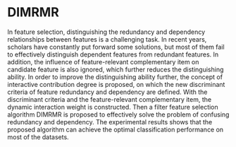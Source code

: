# DIMRMR
In feature selection, distinguishing the redundancy and dependency relationships between features is a challenging task. In recent years, scholars have constantly put forward some solutions, but most of them fail to effectively distinguish dependent features from redundant features. In addition, the influence of feature-relevant complementary item on candidate feature is also ignored, which further reduces the distinguishing ability. In order to improve the distinguishing ability further, the concept of interactive contribution degree is proposed, on which the new discriminant criteria of feature redundancy and dependency are defined. With the discriminant criteria and the feature-relevant complementary item, the dynamic interaction weight is constructed. Then a filter feature selection algorithm DIMRMR is proposed to effectively solve the problem of confusing redundancy and dependency. The experimental results shows that the proposed algorithm can achieve the optimal classification performance on most of the datasets.
